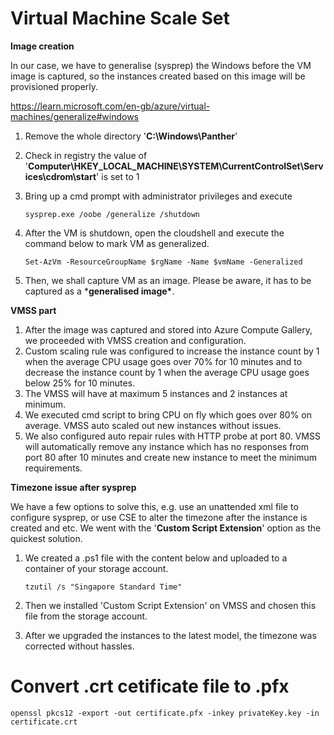 # Virtual Machine Scale Set

**Image creation**

In our case, we have to generalise (sysprep) the Windows before the VM image is captured, so the instances created based on this image will be provisioned properly.

https://learn.microsoft.com/en-gb/azure/virtual-machines/generalize#windows

1. Remove the whole directory '**C:\Windows\Panther**'

2. Check in registry the value of '**Computer\HKEY_LOCAL_MACHINE\SYSTEM\CurrentControlSet\Services\cdrom\start**' is set to 1

3. Bring up a cmd prompt with administrator privileges and execute 

   ```
   sysprep.exe /oobe /generalize /shutdown
   ```

4. After the VM is shutdown, open the cloudshell and execute the command below to mark VM as generalized.

   ```
   Set-AzVm -ResourceGroupName $rgName -Name $vmName -Generalized
   ```

5. Then, we shall capture VM as an image. Please be aware, it has to be captured as a ***generalised image\***.

 

**VMSS part**

1. After the image was captured and stored into Azure Compute Gallery, we proceeded with VMSS creation and configuration.
2. Custom scaling rule was configured to increase the instance count by 1 when the average CPU usage goes over 70% for 10 minutes and to decrease the instance count by 1 when the average CPU usage goes below 25% for 10 minutes.
3. The VMSS will have at maximum 5 instances and 2 instances at minimum.
4. We executed cmd script to bring CPU on fly which goes over 80% on average. VMSS auto scaled out new instances without issues.
5. We also configured auto repair rules with HTTP probe at port 80. VMSS will automatically remove any instance which has no responses from port 80 after 10 minutes and create new instance to meet the minimum requirements.

 

**Timezone issue after sysprep**

We have a few options to solve this, e.g. use an unattended xml file to configure sysprep, or use CSE to alter the timezone after the instance is created and etc. We went with the '**Custom Script Extension**' option as the quickest solution.

1. We created a .ps1 file with the content below and uploaded to a container of your storage account.

   ```
   tzutil /s "Singapore Standard Time"
   ```

2. Then we installed 'Custom Script Extension' on VMSS and chosen this file from the storage account.
3. After we upgraded the instances to the latest model, the timezone was corrected without hassles.

 # Convert .crt cetificate file to .pfx

```
openssl pkcs12 -export -out certificate.pfx -inkey privateKey.key -in certificate.crt
```

